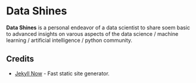 # Data Shines 

**Data Shines** is a personal endeavor of a data scientist to share soem basic to advanced insights on varous aspects of the data science / machine learning / artificial intelligence / python community.

## Credits

- [Jekyll Now](https://github.com/barryclark/jekyll-now) - Fast static site generator.

